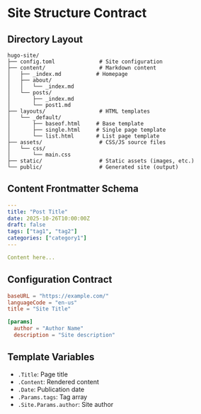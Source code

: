 # Site Structure Contract

## Directory Layout

```
hugo-site/
├── config.toml              # Site configuration
├── content/                 # Markdown content
│   ├── _index.md           # Homepage
│   ├── about/
│   │   └── _index.md
│   └── posts/
│       ├── _index.md
│       └── post1.md
├── layouts/                 # HTML templates
│   └── _default/
│       ├── baseof.html     # Base template
│       ├── single.html     # Single page template
│       └── list.html       # List page template
├── assets/                  # CSS/JS source files
│   └── css/
│       └── main.css
├── static/                  # Static assets (images, etc.)
└── public/                  # Generated site (output)
```

## Content Frontmatter Schema

```yaml
---
title: "Post Title"
date: 2025-10-26T10:00:00Z
draft: false
tags: ["tag1", "tag2"]
categories: ["category1"]
---

Content here...
```

## Configuration Contract

```toml
baseURL = "https://example.com/"
languageCode = "en-us"
title = "Site Title"

[params]
  author = "Author Name"
  description = "Site description"
```

## Template Variables

- `.Title`: Page title
- `.Content`: Rendered content
- `.Date`: Publication date
- `.Params.tags`: Tag array
- `.Site.Params.author`: Site author
